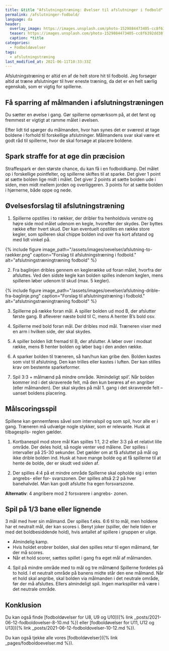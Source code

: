 ```yaml
---
title: &title "Afslutningstræning: Øvelser til afslutninger i fodbold"
permalink: /afslutninger-fodbold/
language: da
header:
  overlay_image: https://images.unsplash.com/photo-1529884473405-cc8f6392dd38?ixid=MnwxMjA3fDB8MHxwaG90by1wYWdlfHx8fGVufDB8fHx8&ixlib=rb-1.2.1&auto=format&fit=crop&w=1950&q=80
  teaser: https://images.unsplash.com/photo-1529884473405-cc8f6392dd38?ixid=MnwxMjA3fDB8MHxwaG90by1wYWdlfHx8fGVufDB8fHx8&ixlib=rb-1.2.1&auto=format&fit=crop&w=400&q=80
  caption: *title
categories:
  - Fodboldøvelser
tags:
  - afslutningstræning
last_modified_at: 2021-06-11T10:33:33Z
---
```


Afslutningstræning er altid en af de helt store hit til fodbold. Jeg forsøger altid at træne afslutninger til hver eneste træning, da det er en helt særlig egenskab, som er vigtig for spillerne.

## Få sparring af målmanden i afslutningstræningen

Du sætter en øvelse i gang. Gør spillerne opmærksom på, at det først og fremmest er vigtigt at ramme målet i øvelsen.

Efter lidt tid spørger
du målmanden, hvor han synes det er sværest at
tage boldene i forhold til forskellige afslutninger.
Målmandens svar skal være et godt råd til spillerne,
hvor de skal forsøge at placere boldene.

## Spark straffe for at øge din præcision

Straffespark er den største chance, du kan få i en
fodboldkamp. Del målet op i forskellige pointfelter,
og spillerne skiftes til at sparke. Det giver 1 point at
sætte bolden lige midt i målet. Det giver 2 points at
sætte bolden ude i siden, men midt mellem jorden
og overliggeren. 3 points for at sætte bolden i hjørnerne, både oppe og nede.

## Øvelsesforslag til afslutningstræning

1. Spillerne opstilles i to rækker, der dribler fra henholdsvis venstre og højre side mod målet udenom
en kegle, hvorefter der skydes. Der byttes række
efter hvert skud. Der kan eventuelt opstilles en
række store kegler, som spilleren skal chippe bolden
ind over fra kort afstand og med lidt vinkel på.

{% include figure image_path="/assets/images/oevelser/afslutning-to-raekker.png" caption="Forslag til afslutningstræning i fodbold." alt="afslutningstræningtræning fodbold" %}

2. Fra baglinjen dribles gennem en keglerække ud
foran målet, hvorfra der afsluttes. Ved den sidste
kegle kan bolden spilles indenom keglen, mens
spilleren løber udenom til skud (max. 5 kegler).

{% include figure image_path="/assets/images/oevelser/afslutning-drible-fra-baglinje.png" caption="Forslag til afslutningstræning i fodbold." alt="afslutningstræningtræning fodbold" %}

3. Spillerne på række foran mål. A spiller bolden ud
mod B, der afslutter første gang. B afleverer næste
bold til C, mens A henter B’s bold osv.

4. Spillerne med bold foran mål. Der dribles mod mål.
Træneren viser med en arm i hvilken side, der skal
skydes.

5. A spiller bolden lidt fremad til B, der afslutter. A
løber over i modsat række, mens B henter bolden
og løber bag i den anden række.

6. A sparker bolden til træneren, så han/hun kan gribe
den. Bolden kastes som vist til afslutning. Den kan
trilles eller kastes i luften. Der kan stilles krav om
bestemte sparkeformer.

7. Spil 3:3 + målmænd på mindre område. ’Almindeligt spil’. Når bolden kommer ind i det skraverede
felt, må den kun berøres af en angriber (eller
målmanden). Der skal skydes på mål 1. gang i det
skraverede felt – uanset boldens placering.

## Målscoringsspil

Spillene kan gennemføres såvel som intervalspil og
som spil, hvor alle er i gang. Træneren må udvælge
nogle stykker, som er relevante. Husk at tilbagespils-
reglen gælder.

1. Kortbanespil mod store mål
Kan spilles 1:1, 2:2 eller 3:3 på et relativt lille område.
Der deles hold, så nogle venter ved målene. Der
spilles i intervaller på 25-30 sekunder. Det gælder
om at få afsluttet på mål og ikke drible bolden ind.
Husk at have mange bolde og at få spillerne til at
hente de bolde, der er skudt ved siden af.

2. Der spilles 4:4 på et mindre område
Spillerne skal opholde sig i enten angrebs- eller for-
svarszonen. Der spilles altså 2:2 på hver banehalvdel. Man kan godt afslutte fra egen forsvarszone.

**Alternativ**: 4 angribere mod 2 forsvarere i angrebs-
zonen.

## Spil på 1/3 bane eller lignende

3 mål med hver sin målmand. Der spilles f.eks. 6:6
til to mål, men holdene har et neutralt mål, der kan
scores i. Benyt joker (spiller, der hele tiden er med
det boldbesiddende hold), hvis antallet af spillere i
gruppen er ulige.

- Almindelig kamp.
- Hvis holdet erobrer bolden, skal den spilles retur
til egen målmand, før der må scores.
- Når et hold scorer, sættes spillet i gang fra eget
mål af målmanden.

4. Spil på mindre område med to mål og tre målmænd
Spillerne fordeles på to hold. I et neutralt område
på banens midte står den ene målmand. Når et
hold skal angribe, skal bolden via målmanden i det
neutrale område, før der må afsluttes. Ellers almindeligt spil. Ingen markspiller må være i det neutrale
område.

## Konklusion

Du kan også finde [fodboldøvelser for U8, U9 og U10]({% link _posts/2021-06-12-fodboldovelser-8-10.md %}) eller [fodboldøvelser for U11, U12 og U13]({% link _posts/2021-06-12-fodboldovelser-10-12.md %}).

Du kan også tjekke alle vores [fodboldøvelser]({% link _pages/fodboldoevelser.md %}).
